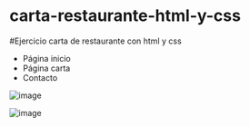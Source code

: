 # carta-restaurante-html-y-css
#Ejercicio carta de restaurante con html y css
- Página inicio
- Página carta
- Contacto

![image](https://user-images.githubusercontent.com/28491001/134867868-beb2acb7-1453-4528-948a-98164c045929.png)


![image](https://user-images.githubusercontent.com/28491001/134867675-86c8c009-65a3-42b6-823c-65f76386b36d.png)

